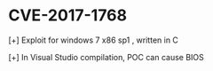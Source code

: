 # CVE-2017-1768

[+] Exploit for windows 7 x86 sp1 , written in C

[+] In Visual Studio compilation, POC can cause BIOS 